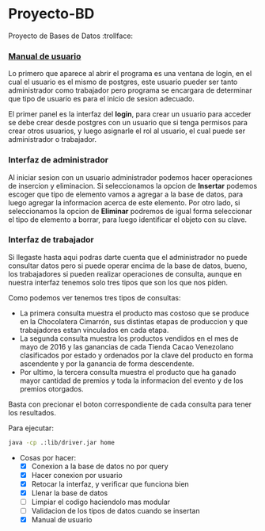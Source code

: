 # Proyecto-BD
Proyecto de Bases de Datos :trollface:

### [Manual de usuario](https://pipriles.github.io/Proyecto-BD/)

Lo primero que aparece al abrir el programa es una ventana de login, en el cual el usuario es el mismo de postgres, este usuario pueder ser tanto administrador como trabajador pero programa se encargara de determinar que tipo de usuario es para el inicio de sesion adecuado.

El primer panel es la interfaz del **login**, para crear un usuario para acceder se debe crear desde postgres con un usuario que si tenga permisos para crear otros usuarios, y luego asignarle el rol al usuario, el cual puede ser administrador o trabajador.

### Interfaz de administrador

Al iniciar sesion con un usuario administrador podemos hacer operaciones de insercion y eliminacion.
Si seleccionamos la opcion de **Insertar** podemos escoger que tipo de elemento vamos a agregar a la base de datos, para luego agregar la informacion acerca de este elemento.
Por otro lado, si seleccionamos la opcion de **Eliminar** podremos de igual forma seleccionar el tipo de elemento a borrar, para luego identificar el objeto con su clave.

### Interfaz de trabajador

Si llegaste hasta aqui podras darte cuenta que el administrador no puede consultar datos pero si puede operar encima de la base de datos, bueno, los trabajadores si pueden realizar operaciones de consulta, aunque en nuestra interfaz tenemos solo tres tipos que son los que nos piden.

Como podemos ver tenemos tres tipos de consultas:
  - La primera consulta muestra el producto mas costoso que se produce en la Chocolatera Cimarrón, sus distintas etapas de produccion y que trabajadores estan vinculados en cada etapa.
  - La segunda consulta muestra los productos vendidos en el mes de mayo de 2016 y las ganancias de cada Tienda Cacao Venezolano clasificados por estado y ordenados por la clave del producto en forma ascendente y por la ganancia de forma descendente.
  - Por ultimo, la tercera consulta muestra el producto que ha ganado mayor cantidad de premios y toda la informacion del evento y de los premios otorgados.

Basta con precionar el boton correspondiente de cada consulta para tener los resultados.

Para ejecutar:
``` sh
java -cp .:lib/driver.jar home
```

- Cosas por hacer:
  - [X] Conexion a la base de datos no por query
  - [X] Hacer conexion por usuario
  - [X] Retocar la interfaz, y verificar que funciona bien
  - [X] Llenar la base de datos
  - [ ] Limpiar el codigo haciendolo mas modular
  - [ ] Validacion de los tipos de datos cuando se insertan
  - [X] Manual de usuario